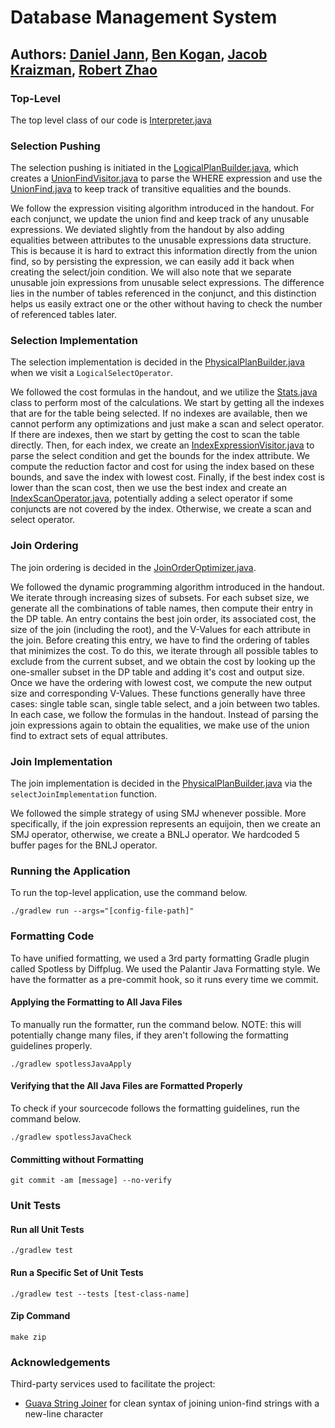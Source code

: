 # Database Management System

## Authors: [Daniel Jann](www.github.com/stressmaster), [Ben Kogan](www.github.com/thebenkogan), [Jacob Kraizman](c4pt41n-V0Yag3R), [Robert Zhao](www.github.com/robertzhao2002)

### Top-Level

The top level class of our code is [Interpreter.java](./src/main/java/com/dbms/Interpreter.java)

### Selection Pushing

The selection pushing is initiated in the [LogicalPlanBuilder.java](./src/main/java/com/dbms/queryplan/LogicalPlanBuilder.java), which creates a [UnionFindVisitor.java](./src/main/java/com/dbms/queryplan/UnionFindVisitor.java) to parse the WHERE expression and use the [UnionFind.java](./src/main/java/com/dbms/queryplan/UnionFind.java) to keep track of transitive equalities and the bounds.

We follow the expression visiting algorithm introduced in the handout. For each conjunct, we update the union find and keep track of any unusable expressions. We deviated slightly from the handout by also adding equalities between attributes to the unusable expressions data structure. This is because it is hard to extract this information directly from the union find, so by persisting the expression, we can easily add it back when creating the select/join condition. We will also note that we separate unusable join expressions from unusable select expressions. The difference lies in the number of tables referenced in the conjunct, and this distinction helps us easily extract one or the other without having to check the number of referenced tables later.

### Selection Implementation

The selection implementation is decided in the [PhysicalPlanBuilder.java](./src/main/java/com/dbms/queryplan/PhysicalPlanBuilder.java) when we visit a `LogicalSelectOperator`.

We followed the cost formulas in the handout, and we utilize the [Stats.java](./src/main/java/com/dbms/utils/Stats.java) class to perform most of the calculations. We start by getting all the indexes that are for the table being selected. If no indexes are available, then we cannot perform any optimizations and just make a scan and select operator. If there are indexes, then we start by getting the cost to scan the table directly. Then, for each index, we create an [IndexExpressionVisitor.java](./src/main/java/com/dbms/index/IndexExpressionVisitor.java) to parse the select condition and get the bounds for the index attribute. We compute the reduction factor and cost for using the index based on these bounds, and save the index with lowest cost. Finally, if the best index cost is lower than the scan cost, then we use the best index and create an [IndexScanOperator.java](./src/main/java/com/dbms/operators/physical/IndexScanOperator.java), potentially adding a select operator if some conjuncts are not covered by the index. Otherwise, we create a scan and select operator.

### Join Ordering

The join ordering is decided in the [JoinOrderOptimizer.java](./src/main/java/com/dbms/queryplan/JoinOrderOptimizer.java).

We followed the dynamic programming algorithm introduced in the handout. We iterate through increasing sizes of subsets. For each subset size, we generate all the combinations of table names, then compute their entry in the DP table. An entry contains the best join order, its associated cost, the size of the join (including the root), and the V-Values for each attribute in the join. Before creating this entry, we have to find the ordering of tables that minimizes the cost. To do this, we iterate through all possible tables to exclude from the current subset, and we obtain the cost by looking up the one-smaller subset in the DP table and adding it's cost and output size. Once we have the ordering with lowest cost, we compute the new output size and corresponding V-Values. These functions generally have three cases: single table scan, single table select, and a join between two tables. In each case, we follow the formulas in the handout. Instead of parsing the join expressions again to obtain the equalities, we make use of the union find to extract sets of equal attributes.

### Join Implementation

The join implementation is decided in the [PhysicalPlanBuilder.java](./src/main/java/com/dbms/queryplan/PhysicalPlanBuilder.java) via the `selectJoinImplementation` function.

We followed the simple strategy of using SMJ whenever possible. More specifically, if the join expression represents an equijoin, then we create an SMJ operator, otherwise, we create a BNLJ operator. We hardcoded 5 buffer pages for the BNLJ operator.

### Running the Application

To run the top-level application, use the command below.

```
./gradlew run --args="[config-file-path]"
```

### Formatting Code

To have unified formatting, we used a 3rd party formatting Gradle plugin called Spotless by Diffplug. We used the Palantir Java Formatting style. We have the formatter as a pre-commit hook, so it runs every time we commit. 

#### Applying the Formatting to All Java Files

To manually run the formatter, run the command below. NOTE: this will potentially change many files, if they aren't following the formatting guidelines properly.

```
./gradlew spotlessJavaApply
```

#### Verifying that the All Java Files are Formatted Properly

To check if your sourcecode follows the formatting guidelines, run the command below.

```
./gradlew spotlessJavaCheck
```

#### Committing without Formatting

```
git commit -am [message] --no-verify
```

### Unit Tests

#### Run all Unit Tests

```
./gradlew test
```

#### Run a Specific Set of Unit Tests

```
./gradlew test --tests [test-class-name]
```

#### Zip Command

```
make zip
```

### Acknowledgements

Third-party services used to facilitate the project:

* [Guava String Joiner](https://guava.dev/releases/18.0/api/docs/com/google/common/base/Joiner.html) for clean syntax of joining union-find strings with a new-line character
